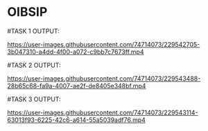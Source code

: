 # OIBSIP
#TASK 1 OUTPUT:

https://user-images.githubusercontent.com/74714073/229542705-3b047310-a4dd-4f00-a072-c9bb7c7673ff.mp4



#TASK 2 OUTPUT:


https://user-images.githubusercontent.com/74714073/229543488-28b65c68-fa9a-4007-ae2f-de8405e348bf.mp4



#TASK 3 OUTPUT:

https://user-images.githubusercontent.com/74714073/229543114-63013f93-6225-42c6-a614-55a5039adf76.mp4

